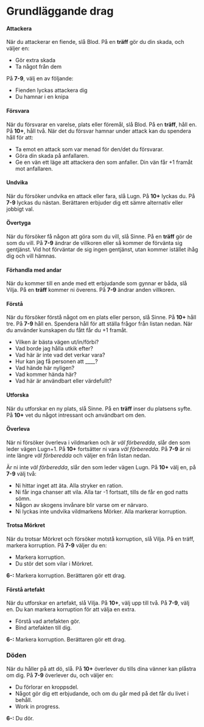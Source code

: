 # Grundläggande drag

#### Attackera
När du attackerar en fiende, slå Blod. På en **träff** gör du din skada, och väljer en:

* Gör extra skada
* Ta något från dem

På **7-9**, välj en av följande:

* Fienden lyckas attackera dig
* Du hamnar i en knipa

#### Försvara
När du försvarar en varelse, plats eller föremål, slå Blod. På en **träff**, håll en. På **10+**, håll två. När det du försvar hamnar under attack kan du spendera håll för att:

* Ta emot en attack som var menad för den/det du försvarar.
* Göra din skada på anfallaren.
* Ge en vän ett läge att attackera den som anfaller. Din vän får +1 framåt mot anfallaren.


#### Undvika
När du försöker undvika en attack eller fara, slå Lugn. På **10+** lyckas du. På **7-9** lyckas du nästan. Berättaren erbjuder dig ett sämre alternativ eller jobbigt val.

#### Övertyga
När du försöker få någon att göra som du vill, slå Sinne. På en **träff** gör de som du vill. På **7-9** ändrar de villkoren eller så kommer de förvänta sig gentjänst. Vid hot förväntar de sig ingen gentjänst, utan kommer istället ihåg dig och vill hämnas.

#### Förhandla med andar
När du kommer till en ande med ett erbjudande som gynnar er båda, slå Vilja. På en **träff** kommer ni överens. På **7-9** ändrar anden villkoren.

#### Förstå
När du försöker förstå något om en plats eller person, slå Sinne.
På **10+** håll tre. På **7-9** håll en. Spendera håll för att ställa frågor från listan nedan. När du använder kunskapen du fått får du +1 framåt.

* Vilken är bästa vägen ut/in/förbi?
* Vad borde jag hålla utkik efter?
* Vad här är inte vad det verkar vara?
* Hur kan jag få personen att ____?
* Vad hände här nyligen?
* Vad kommer hända här?
* Vad här är användbart eller värdefullt?

#### Utforska
När du utforskar en ny plats, slå Sinne. På en **träff** inser du platsens syfte. På **10+** vet du något intressant och användbart om den.

#### Överleva
När ni försöker överleva i vildmarken och är *väl förberedda*, slår den som leder vägen Lugn+1. På **10+** fortsätter ni vara *väl förberedda*. På **7-9** är ni inte längre *väl förberedda* och väljer en från listan nedan.

Är ni inte *väl förberedda*, slår den som leder vägen Lugn. På **10+** välj en, på **7-9** välj två:

* Ni hittar inget att äta. Alla stryker en ration.
* Ni får inga chanser att vila. Alla tar -1 fortsatt, tills de får en god natts sömn.
* Någon av skogens invånare blir varse om er närvaro.
* Ni lyckas inte undvika vildmarkens Mörker. Alla markerar korruption.

#### Trotsa Mörkret
När du trotsar Mörkret och försöker motstå korruption, slå Vilja. På en träff, markera korruption. På **7-9** väljer du en:

* Markera korruption.
* Du stör det som vilar i Mörkret.

**6-:** Markera korruption. Berättaren gör ett drag.

#### Förstå artefakt
När du utforskar en artefakt, slå Vilja. På **10+**, välj upp till två. På **7-9**, välj en. Du kan markera korruption för att välja en extra.
* Förstå vad artefakten gör.
* Bind artefakten till dig.

**6-:** Markera korruption. Berättaren gör ett drag.

### Döden
När du håller på att dö, slå. På **10+** överlever du tills dina vänner kan plåstra om dig. På **7-9** överlever du, och väljer en:

* Du förlorar en kroppsdel.
* Något gör dig ett erbjudande, och om du går med på det får du livet i behåll.
* Work in progress.

**6-:** Du dör.
